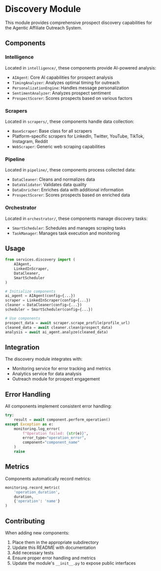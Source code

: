 # Discovery Module

This module provides comprehensive prospect discovery capabilities for the Agentic Affiliate Outreach System.

## Components

### Intelligence
Located in `intelligence/`, these components provide AI-powered analysis:
- `AIAgent`: Core AI capabilities for prospect analysis
- `TimingAnalyzer`: Analyzes optimal timing for outreach
- `PersonalizationEngine`: Handles message personalization
- `SentimentAnalyzer`: Analyzes prospect sentiment
- `ProspectScorer`: Scores prospects based on various factors

### Scrapers
Located in `scrapers/`, these components handle data collection:
- `BaseScraper`: Base class for all scrapers
- Platform-specific scrapers for LinkedIn, Twitter, YouTube, TikTok, Instagram, Reddit
- `WebScraper`: Generic web scraping capabilities

### Pipeline
Located in `pipeline/`, these components process collected data:
- `DataCleaner`: Cleans and normalizes data
- `DataValidator`: Validates data quality
- `DataEnricher`: Enriches data with additional information
- `ProspectScorer`: Scores prospects based on enriched data

### Orchestrator
Located in `orchestrator/`, these components manage discovery tasks:
- `SmartScheduler`: Schedules and manages scraping tasks
- `TaskManager`: Manages task execution and monitoring

## Usage

```python
from services.discovery import (
    AIAgent,
    LinkedInScraper,
    DataCleaner,
    SmartScheduler
)

# Initialize components
ai_agent = AIAgent(config={...})
scraper = LinkedInScraper(config={...})
cleaner = DataCleaner(config={...})
scheduler = SmartScheduler(config={...})

# Use components
prospect_data = await scraper.scrape_profile(profile_url)
cleaned_data = await cleaner.clean(prospect_data)
analysis = await ai_agent.analyze(cleaned_data)
```

## Integration

The discovery module integrates with:
- Monitoring service for error tracking and metrics
- Analytics service for data analysis
- Outreach module for prospect engagement

## Error Handling

All components implement consistent error handling:
```python
try:
    result = await component.perform_operation()
except Exception as e:
    monitoring.log_error(
        f"Operation failed: {str(e)}",
        error_type="operation_error",
        component="component_name"
    )
    raise
```

## Metrics

Components automatically record metrics:
```python
monitoring.record_metric(
    'operation_duration',
    duration,
    {'operation': 'name'}
)
```

## Contributing

When adding new components:
1. Place them in the appropriate subdirectory
2. Update this README with documentation
3. Add necessary tests
4. Ensure proper error handling and metrics
5. Update the module's `__init__.py` to expose public interfaces 